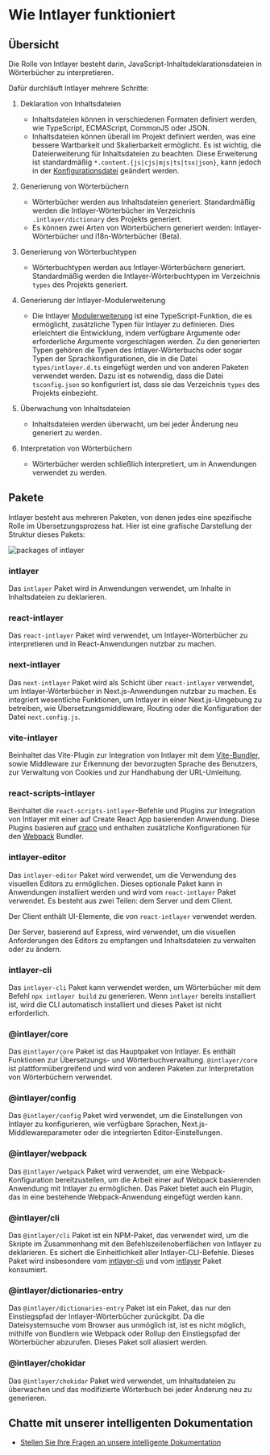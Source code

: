 # Wie Intlayer funktioniert

## Übersicht

Die Rolle von Intlayer besteht darin, JavaScript-Inhaltsdeklarationsdateien in Wörterbücher zu interpretieren.

Dafür durchläuft Intlayer mehrere Schritte:

1. Deklaration von Inhaltsdateien

   - Inhaltsdateien können in verschiedenen Formaten definiert werden, wie TypeScript, ECMAScript, CommonJS oder JSON.
   - Inhaltsdateien können überall im Projekt definiert werden, was eine bessere Wartbarkeit und Skalierbarkeit ermöglicht. Es ist wichtig, die Dateierweiterung für Inhaltsdateien zu beachten. Diese Erweiterung ist standardmäßig `*.content.{js|cjs|mjs|ts|tsx|json}`, kann jedoch in der [Konfigurationsdatei](https://github.com/aymericzip/intlayer/blob/main/docs/de/configuration.md) geändert werden.

2. Generierung von Wörterbüchern

   - Wörterbücher werden aus Inhaltsdateien generiert. Standardmäßig werden die Intlayer-Wörterbücher im Verzeichnis `.intlayer/dictionary` des Projekts generiert.
   - Es können zwei Arten von Wörterbüchern generiert werden: Intlayer-Wörterbücher und i18n-Wörterbücher (Beta).

3. Generierung von Wörterbuchtypen

   - Wörterbuchtypen werden aus Intlayer-Wörterbüchern generiert. Standardmäßig werden die Intlayer-Wörterbuchtypen im Verzeichnis `types` des Projekts generiert.

4. Generierung der Intlayer-Modulerweiterung

   - Die Intlayer [Modulerweiterung](https://www.typescriptlang.org/docs/handbook/declaration-merging.html) ist eine TypeScript-Funktion, die es ermöglicht, zusätzliche Typen für Intlayer zu definieren. Dies erleichtert die Entwicklung, indem verfügbare Argumente oder erforderliche Argumente vorgeschlagen werden.
     Zu den generierten Typen gehören die Typen des Intlayer-Wörterbuchs oder sogar Typen der Sprachkonfigurationen, die in die Datei `types/intlayer.d.ts` eingefügt werden und von anderen Paketen verwendet werden. Dazu ist es notwendig, dass die Datei `tsconfig.json` so konfiguriert ist, dass sie das Verzeichnis `types` des Projekts einbezieht.

5. Überwachung von Inhaltsdateien

   - Inhaltsdateien werden überwacht, um bei jeder Änderung neu generiert zu werden.

6. Interpretation von Wörterbüchern
   - Wörterbücher werden schließlich interpretiert, um in Anwendungen verwendet zu werden.

## Pakete

Intlayer besteht aus mehreren Paketen, von denen jedes eine spezifische Rolle im Übersetzungsprozess hat. Hier ist eine grafische Darstellung der Struktur dieses Pakets:

![packages of intlayer](https://github.com/aymericzip/intlayer/blob/main/docs/assets/packages_dependency_graph.svg)

### intlayer

Das `intlayer` Paket wird in Anwendungen verwendet, um Inhalte in Inhaltsdateien zu deklarieren.

### react-intlayer

Das `react-intlayer` Paket wird verwendet, um Intlayer-Wörterbücher zu interpretieren und in React-Anwendungen nutzbar zu machen.

### next-intlayer

Das `next-intlayer` Paket wird als Schicht über `react-intlayer` verwendet, um Intlayer-Wörterbücher in Next.js-Anwendungen nutzbar zu machen. Es integriert wesentliche Funktionen, um Intlayer in einer Next.js-Umgebung zu betreiben, wie Übersetzungsmiddleware, Routing oder die Konfiguration der Datei `next.config.js`.

### vite-intlayer

Beinhaltet das Vite-Plugin zur Integration von Intlayer mit dem [Vite-Bundler](https://vite.dev/guide/why.html#why-bundle-for-production), sowie Middleware zur Erkennung der bevorzugten Sprache des Benutzers, zur Verwaltung von Cookies und zur Handhabung der URL-Umleitung.

### react-scripts-intlayer

Beinhaltet die `react-scripts-intlayer`-Befehle und Plugins zur Integration von Intlayer mit einer auf Create React App basierenden Anwendung. Diese Plugins basieren auf [craco](https://craco.js.org/) und enthalten zusätzliche Konfigurationen für den [Webpack](https://webpack.js.org/) Bundler.

### intlayer-editor

Das `intlayer-editor` Paket wird verwendet, um die Verwendung des visuellen Editors zu ermöglichen. Dieses optionale Paket kann in Anwendungen installiert werden und wird vom `react-intlayer` Paket verwendet.
Es besteht aus zwei Teilen: dem Server und dem Client.

Der Client enthält UI-Elemente, die von `react-intlayer` verwendet werden.

Der Server, basierend auf Express, wird verwendet, um die visuellen Anforderungen des Editors zu empfangen und Inhaltsdateien zu verwalten oder zu ändern.

### intlayer-cli

Das `intlayer-cli` Paket kann verwendet werden, um Wörterbücher mit dem Befehl `npx intlayer build` zu generieren. Wenn `intlayer` bereits installiert ist, wird die CLI automatisch installiert und dieses Paket ist nicht erforderlich.

### @intlayer/core

Das `@intlayer/core` Paket ist das Hauptpaket von Intlayer. Es enthält Funktionen zur Übersetzungs- und Wörterbuchverwaltung. `@intlayer/core` ist plattformübergreifend und wird von anderen Paketen zur Interpretation von Wörterbüchern verwendet.

### @intlayer/config

Das `@intlayer/config` Paket wird verwendet, um die Einstellungen von Intlayer zu konfigurieren, wie verfügbare Sprachen, Next.js-Middlewareparameter oder die integrierten Editor-Einstellungen.

### @intlayer/webpack

Das `@intlayer/webpack` Paket wird verwendet, um eine Webpack-Konfiguration bereitzustellen, um die Arbeit einer auf Webpack basierenden Anwendung mit Intlayer zu ermöglichen. Das Paket bietet auch ein Plugin, das in eine bestehende Webpack-Anwendung eingefügt werden kann.

### @intlayer/cli

Das `@intlayer/cli` Paket ist ein NPM-Paket, das verwendet wird, um die Skripte im Zusammenhang mit den Befehlszeilenoberflächen von Intlayer zu deklarieren. Es sichert die Einheitlichkeit aller Intlayer-CLI-Befehle. Dieses Paket wird insbesondere vom [intlayer-cli](https://github.com/aymericzip/intlayer/tree/main/docs/de/packages/intlayer-cli/index.md) und vom [intlayer](https://github.com/aymericzip/intlayer/tree/main/docs/de/packages/intlayer/index.md) Paket konsumiert.

### @intlayer/dictionaries-entry

Das `@intlayer/dictionaries-entry` Paket ist ein Paket, das nur den Einstiegspfad der Intlayer-Wörterbücher zurückgibt. Da die Dateisystemsuche vom Browser aus unmöglich ist, ist es nicht möglich, mithilfe von Bundlern wie Webpack oder Rollup den Einstiegspfad der Wörterbücher abzurufen. Dieses Paket soll aliasiert werden.

### @intlayer/chokidar

Das `@intlayer/chokidar` Paket wird verwendet, um Inhaltsdateien zu überwachen und das modifizierte Wörterbuch bei jeder Änderung neu zu generieren.

## Chatte mit unserer intelligenten Dokumentation

- [Stellen Sie Ihre Fragen an unsere intelligente Dokumentation](https://intlayer.org/docs/chat)
